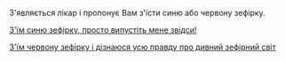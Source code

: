 З'являється лікар і пропонує Вам з'їсти синю або червону зефірку.

[З'їм синю зефірку, просто випустіть мене звідси!](pills/blue-pill.md)

[З'їм червону зефірку і дізнаюся усю правду про дивний зефірний світ](pills/red-pill.md)